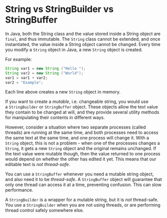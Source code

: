 # String vs StringBuilder vs StringBuffer

In Java, both the String class and the value stored inside a String object are `final`, and thus immutable. The `String` class cannot be extended, and once instantiated, the value inside a String object cannot be changed. Every time you modify a `String` object in Java, a new `String` object is created.

For example:

```java
String var1 = new String ("Hello ");
String var2 = new String ("World");
var1 = var1 + var2;
var2 = "Example";
```

Each line above creates a new `String` object in memory.

If you want to create a _mutable_, i.e. changeable string, you would use a `StringBuilder` or `StringBuffer` object. These objects allow the text value they contain to be changed at will, and they provide several utility methods for manipulating their contents in different ways.

However, consider a situation where two separate processes (called threads) are running at the same time, and both processes need to access the same text at the same time, and one process will change it. With a `String` object, this is not a problem - when one of the processes changes a `String`, it gets a new `String` object and the original remains unchanged. If the text value were mutable though, then the value returned to one process would depend on whether the other has edited it yet. This means that our editable text is _not thread-safe_. 

You can use a `StringBuffer` whenever you need a mutable string object, and also need it to be _thread-safe_. A `StringBuffer` object will guarantee that only one thread can access it at a time, preventing confusion. This can slow performance.

A `StringBuilder` is a wrapper for a mutable string, but it is _not_ thread-safe. You use a `StringBuilder` when you are not using threads, or are performing thread control safely somewhere else.